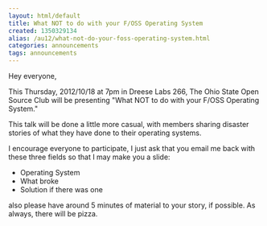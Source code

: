 ```yaml
---
layout: html/default
title: What NOT to do with your F/OSS Operating System
created: 1350329134
alias: /au12/what-not-do-your-foss-operating-system.html
categories: announcements
tags: announcements
---
```

Hey everyone,

This Thursday, 2012/10/18 at 7pm in Dreese Labs 266, The Ohio State Open Source Club will be presenting "What NOT to do with your F/OSS Operating System."

This talk will be done a little more casual, with members sharing disaster stories of what they have done to their operating systems.

I encourage everyone to participate, I just ask that you email me back with these three fields so that I may make you a slide:
- Operating System
- What broke
- Solution if there was one

also please have around 5 minutes of material to your story, if possible. As always, there will be pizza.
